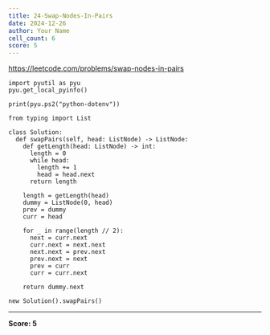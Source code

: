 ```yaml
---
title: 24-Swap-Nodes-In-Pairs
date: 2024-12-26
author: Your Name
cell_count: 6
score: 5
---
```


https://leetcode.com/problems/swap-nodes-in-pairs


```
import pyutil as pyu
pyu.get_local_pyinfo()
```


```
print(pyu.ps2("python-dotenv"))
```


```
from typing import List
```


```
class Solution:
  def swapPairs(self, head: ListNode) -> ListNode:
    def getLength(head: ListNode) -> int:
      length = 0
      while head:
        length += 1
        head = head.next
      return length

    length = getLength(head)
    dummy = ListNode(0, head)
    prev = dummy
    curr = head

    for _ in range(length // 2):
      next = curr.next
      curr.next = next.next
      next.next = prev.next
      prev.next = next
      prev = curr
      curr = curr.next

    return dummy.next
```


```
new Solution().swapPairs()
```


---
**Score: 5**